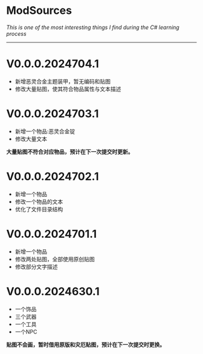 # ModSources

_This is one of the most interesting things I find during the C# learning process_

---
# V0.0.0.2024704.1
* 新增恶灵合金主题装甲，暂无编码和贴图
* 修改大量贴图，使其符合物品属性与文本描述

# V0.0.0.2024703.1
* 新增一个物品:恶灵合金锭
* 修改大量文本

**大量贴图不符合对应物品，预计在下一次提交时更新。**

# V0.0.0.2024702.1
* 新增一个物品
* 修改一个物品的文本
* 优化了文件目录结构

# V0.0.0.2024701.1
* 新增一个物品
* 修改两处贴图，全部使用原创贴图
* 修改部分文字描述

# V0.0.0.2024630.1
* 一个饰品
* 三个武器
* 一个工具
* 一个NPC

**贴图不会画，暂时借用原版和灾厄贴图，预计在下一次提交时更换。**
